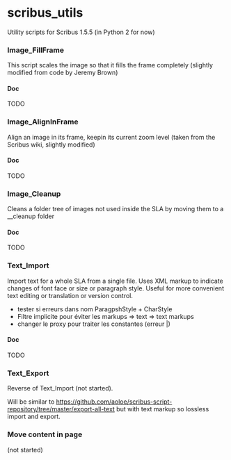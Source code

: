 # scribus_utils

Utility scripts for Scribus 1.5.5 (in Python 2 for now)

### Image_FillFrame

This script scales the image so that it fills the frame completely (slightly modified from code by Jeremy Brown)

#### Doc

TODO

### Image_AlignInFrame

Align an image in its frame, keepin its current zoom level (taken from the Scribus wiki, slightly modified)

#### Doc

TODO

### Image_Cleanup

Cleans a folder tree of images not used inside the SLA by moving them to a __cleanup folder

#### Doc

TODO

### Text_Import

Import text for a whole SLA from a single file. Uses XML markup to indicate changes of font face or size or paragraph style. Useful for more convenient text editing or translation or version control. 


- tester si erreurs dans nom ParagpshStyle + CharStyle
- Filtre implicite pour éviter les markups => text => text markups
- changer le proxy pour traiter les constantes (erreur |)

#### Doc

TODO

### Text_Export

Reverse of Text_Import (not started). 

Will be similar to https://github.com/aoloe/scribus-script-repository/tree/master/export-all-text but with text markup so lossless import and export.

### Move content in page

(not started)


